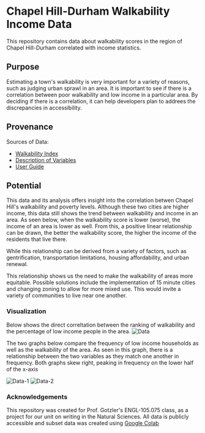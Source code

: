 # Chapel Hill-Durham Walkability Income Data

This repository contains data about walkability scores in the region of Chapel Hill-Durham correlated with income statistics. 

## Purpose
Estimating a town's walkability is very important for a variety of reasons, such as judging urban sprawl in an area. It is important to see if there is a correlation between poor walkability and low income in a particular area. By deciding if there is a correlation, it can help developers plan to addrees the discrepancies in accessibility.

## Provenance
Sources of Data:

- [Walkability Index](https://catalog.data.gov/dataset/walkability-index7)
- [Description of Variables](https://www.epa.gov/smartgrowth/smart-location-mapping)
- [User Guide](https://www.epa.gov/sites/default/files/2021-06/documents/national_walkability_index_methodology_and_user_guide_june2021.pdf)

## Potential
This data and its analysis offers insight into the correlation betwen Chapel Hill's walkability and poverty levels. Although these two cities are higher income, this data still shows the trend between walkability and income in an area. As seen below, when the walkability score is lower (worse), the income of an area is lower as well. From this, a positive linear relationship can be drawn, the better the walkability score, the higher the income of the residents that live there. 

While this relationship can be derived from a variety of factors, such as gentrification, transportation limitations, housing affordability, and urban renewal.

This relationship shows us the need to make the walkability of areas more equitable. Possible solutions include the implementation of 15 minute cities and changing zoning to allow for more mixed use. This would invite a variety of communities to live near one another.

### Visualization
Below shows the direct correltation between the ranking of walkability and the percentage of low income people in the area. 
![Data](https://github.com/user-attachments/assets/c1291508-5e68-4344-874a-41576a051096)

The two graphs below compare the frequency of low income households as well as the walkability of the area. As seen in this graph, there is a relationship between the two variables as they match one another in frequency. Both graphs skew right, peaking in frequency on the lower half of the x-axis

![Data-1](https://github.com/user-attachments/assets/d969750b-693d-4580-a558-34b901167716)
![Data-2](https://github.com/user-attachments/assets/036139bd-2759-4dd1-a4b8-d9d91de3f31c)

### Acknowledgements
This repository was created for Prof. Gotzler's ENGL-105.075 class, as a project for our unit on writing in the Natural Sciences. All data is publicly accessible and subset data was created using [Google Colab](https://colab.research.google.com)

